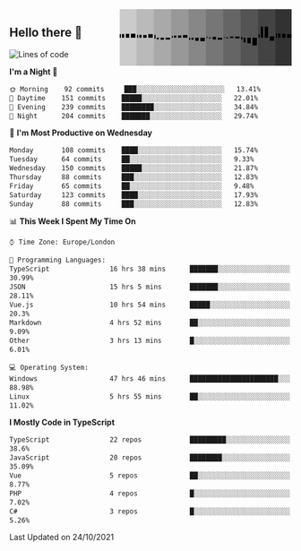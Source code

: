 <img width="307" align="right" src="https://raw.githubusercontent.com/SubZtep/SubZtep/master/assets/eq1.gif"/>

## Hello there 👋

<!--START_SECTION:waka-->
![Lines of code](https://img.shields.io/badge/From%20Hello%20World%20I%27ve%20Written-1.6%20million%20lines%20of%20code-blue)

**I'm a Night 🦉** 

```text
🌞 Morning    92 commits     ███░░░░░░░░░░░░░░░░░░░░░░   13.41% 
🌆 Daytime    151 commits    █████░░░░░░░░░░░░░░░░░░░░   22.01% 
🌃 Evening    239 commits    ████████░░░░░░░░░░░░░░░░░   34.84% 
🌙 Night      204 commits    ███████░░░░░░░░░░░░░░░░░░   29.74%

```
📅 **I'm Most Productive on Wednesday** 

```text
Monday       108 commits    ████░░░░░░░░░░░░░░░░░░░░░   15.74% 
Tuesday      64 commits     ██░░░░░░░░░░░░░░░░░░░░░░░   9.33% 
Wednesday    150 commits    █████░░░░░░░░░░░░░░░░░░░░   21.87% 
Thursday     88 commits     ███░░░░░░░░░░░░░░░░░░░░░░   12.83% 
Friday       65 commits     ██░░░░░░░░░░░░░░░░░░░░░░░   9.48% 
Saturday     123 commits    ████░░░░░░░░░░░░░░░░░░░░░   17.93% 
Sunday       88 commits     ███░░░░░░░░░░░░░░░░░░░░░░   12.83%

```


📊 **This Week I Spent My Time On** 

```text
⌚︎ Time Zone: Europe/London

💬 Programming Languages: 
TypeScript               16 hrs 38 mins      ███████░░░░░░░░░░░░░░░░░░   30.99% 
JSON                     15 hrs 5 mins       ███████░░░░░░░░░░░░░░░░░░   28.11% 
Vue.js                   10 hrs 54 mins      █████░░░░░░░░░░░░░░░░░░░░   20.3% 
Markdown                 4 hrs 52 mins       ██░░░░░░░░░░░░░░░░░░░░░░░   9.09% 
Other                    3 hrs 13 mins       █░░░░░░░░░░░░░░░░░░░░░░░░   6.01%

💻 Operating System: 
Windows                  47 hrs 46 mins      ██████████████████████░░░   88.98% 
Linux                    5 hrs 55 mins       ██░░░░░░░░░░░░░░░░░░░░░░░   11.02%

```

**I Mostly Code in TypeScript** 

```text
TypeScript               22 repos            █████████░░░░░░░░░░░░░░░░   38.6% 
JavaScript               20 repos            ████████░░░░░░░░░░░░░░░░░   35.09% 
Vue                      5 repos             ██░░░░░░░░░░░░░░░░░░░░░░░   8.77% 
PHP                      4 repos             █░░░░░░░░░░░░░░░░░░░░░░░░   7.02% 
C#                       3 repos             █░░░░░░░░░░░░░░░░░░░░░░░░   5.26%

```



 Last Updated on 24/10/2021
<!--END_SECTION:waka-->

